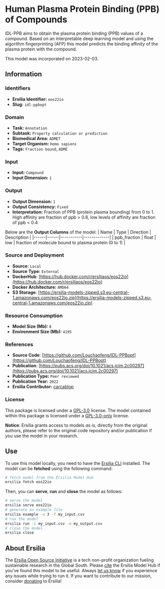 # Human Plasma Protein Binding (PPB) of Compounds

IDL-PPB aims to obtain the plasma protein binding (PPB) values of a compound. Based on an interpretable deep learning model and using the algorithm fingerprinting (AFP) this model predicts the binding affinity of the plasma protein with the compound.

This model was incorporated on 2023-02-03.

## Information
### Identifiers
- **Ersilia Identifier:** `eos22io`
- **Slug:** `idl-ppbopt`

### Domain
- **Task:** `Annotation`
- **Subtask:** `Property calculation or prediction`
- **Biomedical Area:** `ADMET`
- **Target Organism:** `Homo sapiens`
- **Tags:** `Fraction bound`, `ADME`

### Input
- **Input:** `Compound`
- **Input Dimension:** `1`

### Output
- **Output Dimension:** `1`
- **Output Consistency:** `Fixed`
- **Interpretation:** Fraction of PPB (protein plasma bounding) from 0 to 1. High affinity are fraction of ppb > 0.8, low levels of affinity are fraction of ppb < 0.4

Below are the **Output Columns** of the model:
| Name | Type | Direction | Description |
|------|------|-----------|-------------|
| ppb_fraction | float | low | fraction of molecule bound to plasma protein (0 to 1) |


### Source and Deployment
- **Source:** `Local`
- **Source Type:** `External`
- **DockerHub**: [https://hub.docker.com/r/ersiliaos/eos22io](https://hub.docker.com/r/ersiliaos/eos22io)
- **Docker Architecture:** `AMD64`
- **S3 Storage**: [https://ersilia-models-zipped.s3.eu-central-1.amazonaws.com/eos22io.zip](https://ersilia-models-zipped.s3.eu-central-1.amazonaws.com/eos22io.zip)

### Resource Consumption
- **Model Size (Mb):** `8`
- **Environment Size (Mb):** `4195`


### References
- **Source Code**: [https://github.com/Louchaofeng/IDL-PPBopt](https://github.com/Louchaofeng/IDL-PPBopt)
- **Publication**: [https://pubs.acs.org/doi/10.1021/acs.jcim.2c00297](https://pubs.acs.org/doi/10.1021/acs.jcim.2c00297)
- **Publication Type:** `Peer reviewed`
- **Publication Year:** `2022`
- **Ersilia Contributor:** [carcablop](https://github.com/carcablop)

### License
This package is licensed under a [GPL-3.0](https://github.com/ersilia-os/ersilia/blob/master/LICENSE) license. The model contained within this package is licensed under a [GPL-3.0-only](LICENSE) license.

**Notice**: Ersilia grants access to models _as is_, directly from the original authors, please refer to the original code repository and/or publication if you use the model in your research.


## Use
To use this model locally, you need to have the [Ersilia CLI](https://github.com/ersilia-os/ersilia) installed.
The model can be **fetched** using the following command:
```bash
# fetch model from the Ersilia Model Hub
ersilia fetch eos22io
```
Then, you can **serve**, **run** and **close** the model as follows:
```bash
# serve the model
ersilia serve eos22io
# generate an example file
ersilia example -n 3 -f my_input.csv
# run the model
ersilia run -i my_input.csv -o my_output.csv
# close the model
ersilia close
```

## About Ersilia
The [Ersilia Open Source Initiative](https://ersilia.io) is a tech non-profit organization fueling sustainable research in the Global South.
Please [cite](https://github.com/ersilia-os/ersilia/blob/master/CITATION.cff) the Ersilia Model Hub if you've found this model to be useful. Always [let us know](https://github.com/ersilia-os/ersilia/issues) if you experience any issues while trying to run it.
If you want to contribute to our mission, consider [donating](https://www.ersilia.io/donate) to Ersilia!
